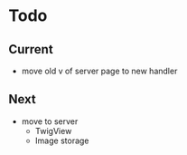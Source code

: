 # Todo

## Current

- move old v of server page to new handler

## Next

- move to server
  - TwigView
  - Image storage
  